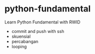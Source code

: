 # python-fundamental
Learn Python Fundamental with RWID

- commit and push with ssh
- skuensial
- percabangan
- looping